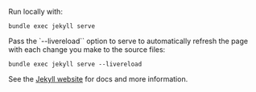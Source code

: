 Run locally with:
```
bundle exec jekyll serve
```


Pass the `--livereload`` option to serve to automatically refresh the page with each change you make to the source files: 
```
bundle exec jekyll serve --livereload
```

See the [Jekyll website](https://jekyllrb.com/) for  docs and more information.


